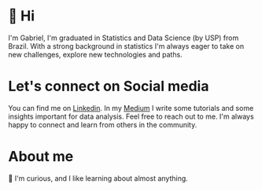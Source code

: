 
# 👋 Hi 

I'm Gabriel, I'm graduated in Statistics and Data Science (by USP) from Brazil.
With a strong background in statistics I'm always eager to take on new challenges, explore new technologies and paths.

# Let's connect on Social media
You can find me on [Linkedin](https://www.linkedin.com/in/gabrielbbueno/). In my [Medium](https://medium.com/@gabrielbbr) I write some tutorials and some insights important for data analysis. Feel free to reach out to me. I'm always happy to connect and learn from others in the community.

# About me
🧐 I'm curious, and I like learning about almost anything.

